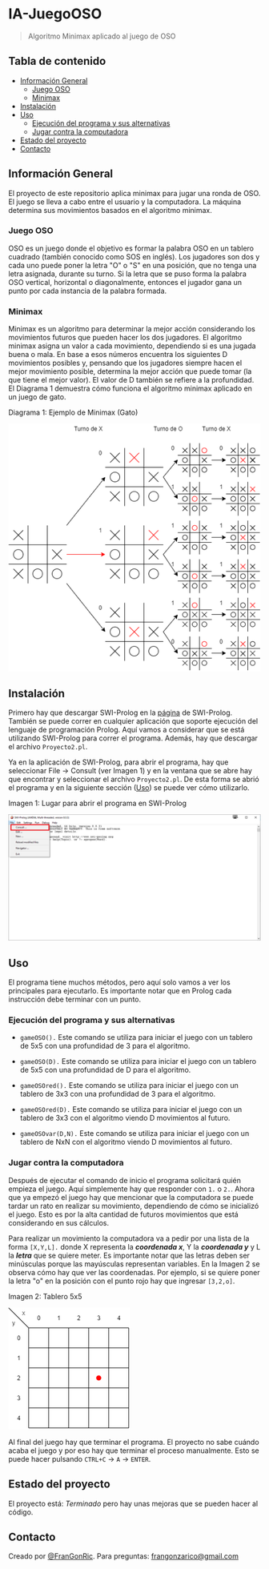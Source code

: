 # IA-JuegoOSO
 > Algoritmo Minimax aplicado al juego de OSO

## Tabla de contenido
* [Información General](#información-general)
  * [Juego OSO](#juego-oso)
  * [Minimax](#minimax)
* [Instalación](#instalación)
* [Uso](#uso)
  * [Ejecución del programa y sus alternativas](#ejecución-del-programa-y-sus-alternativas)
  * [Jugar contra la computadora](#jugar-contra-la-computadora)
* [Estado del proyecto](#estado-del-proyecto)
* [Contacto](#contacto)

## Información General
El proyecto de este repositorio aplica minimax para jugar una ronda de OSO. El juego se lleva a cabo entre el usuario y la computadora. La máquina determina sus movimientos basados en el algoritmo minimax. 

### Juego OSO
OSO es un juego donde el objetivo es formar la palabra OSO en un tablero cuadrado (también conocido como SOS en inglés). Los jugadores son dos y cada uno puede poner la letra "O" o "S" en una posición, que no tenga una letra asignada, durante su turno. Si la letra que se puso forma la palabra OSO vertical, horizontal o diagonalmente, entonces el jugador gana un punto por cada instancia de la palabra formada. 

### Minimax
Minimax es un algoritmo para determinar la mejor acción considerando los movimientos futuros que pueden hacer los dos jugadores. El algoritmo minimax asigna un valor a cada movimiento, dependiendo si es una jugada buena o mala. En base a esos números encuentra los siguientes D movimientos posibles y, pensando que los jugadores siempre hacen el mejor movimiento posible, determina la mejor acción que puede tomar (la que tiene el mejor valor). El valor de D también se refiere a la profundidad. El Diagrama 1 demuestra cómo funciona el algoritmo minimax aplicado en un juego de gato.

Diagrama 1: Ejemplo de Minimax (Gato)

![Diagrama Minimax Gato](img/gatoMinimax.png)

## Instalación
Primero hay que descargar SWI-Prolog en la [página](https://www.swi-prolog.org/download/stable) de SWI-Prolog. También se puede correr en cualquier aplicación que soporte ejecución del lenguaje de programación Prolog. Aquí vamos a considerar que se está utilizando SWI-Prolog para correr el programa. Además, hay que descargar el archivo `Proyecto2.pl`.

Ya en la aplicación de SWI-Prolog, para abrir el programa, hay que seleccionar File -> Consult (ver Imagen 1) y en la ventana que se abre hay que encontrar y seleccionar el archivo `Proyecto2.pl`. De esta forma se abrió el programa y en la siguiente sección ([Uso](#uso)) se puede ver cómo utilizarlo.

Imagen 1: Lugar para abrir el programa en SWI-Prolog

![Prolog Consult](img/prologConsult.png)

## Uso
El programa tiene muchos métodos, pero aquí solo vamos a ver los principales para ejecutarlo. Es importante notar que en Prolog cada instrucción debe terminar con un punto.

### Ejecución del programa y sus alternativas

* `gameOSO().` Este comando se utiliza para iniciar el juego con un tablero de 5x5 con una profundidad de 3 para el algoritmo.

* `gameOSO(D).` Este comando se utiliza para iniciar el juego con un tablero de 5x5 con una profundidad de D para el algoritmo.

* `gameOSOred().` Este comando se utiliza para iniciar el juego con un tablero de 3x3 con una profundidad de 3 para el algoritmo.

* `gameOSOred(D).` Este comando se utiliza para iniciar el juego con un tablero de 3x3 con el algoritmo viendo D movimientos al futuro.

* `gameOSOvar(D,N).` Este comando se utiliza para iniciar el juego con un tablero de NxN con el algoritmo viendo D movimientos al futuro.

### Jugar contra la computadora
Después de ejecutar el comando de inicio el programa solicitará quién empieza el juego. Aquí simplemente hay que responder con `1.` o `2.`. Ahora que ya empezó el juego hay que mencionar que la computadora se puede tardar un rato en realizar su movimiento, dependiendo de cómo se inicializó el juego. Esto es por la alta cantidad de futuros movimientos que está considerando en sus cálculos. 

Para realizar un movimiento la computadora va a pedir por una lista de la forma `[X,Y,L].` donde X representa la ***coordenada x***, Y la ***coordenada y*** y L la ***letra*** que se quiere meter. Es importante notar que las letras deben ser minúsculas porque las mayúsculas representan variables. En la Imagen 2 se observa cómo hay que ver las coordenadas. Por ejemplo, si se quiere poner la letra "o" en la posición con el punto rojo hay que ingresar `[3,2,o]`.

Imagen 2: Tablero 5x5

![Tablero 5x5](img/imgTablero5x5.png)

Al final del juego hay que terminar el programa. El proyecto no sabe cuándo acaba el juego y por eso hay que terminar el proceso manualmente. Esto se puede hacer pulsando `CTRL+C` -> `A` -> `ENTER`.

## Estado del proyecto
El proyecto está: _Terminado_ pero hay unas mejoras que se pueden hacer al código.

## Contacto
Creado por [@FranGonRic](https://github.com/FranGonRic). Para preguntas: frangonzarico@gmail.com
